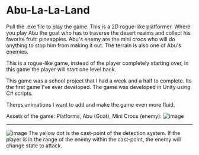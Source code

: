 # Abu-La-La-Land
Pull the .exe file to play the game. 
This is a 2D rogue-like platformer. Where you play Abu the goat who has to traverse the desert realms and collect his favorite fruit: pineapples. Abu's enemy are the mini crocs who will do anything to stop him from making it out. The terrain is also one of Abu's enemies. 

This is a rogue-like game, instead of the player completely starting over, in this game the player will start one level back.

This game was a school project that I had a week and a half to complete. Its the first game I've ever developed. The game was developed in Unity using C# scripts.

Theres animations I want to add and make the game even more fluid. 

Assets of the game: Platforms, Abu (Goat), Mini Crocs (enemy): 
![image](https://user-images.githubusercontent.com/43862089/192876535-3d40f46c-9223-4419-93db-5790474161fe.png)

----------------------------------------------------------------------------------------------------------------------------------

![image](https://user-images.githubusercontent.com/43862089/192876695-4a1264e5-b93a-46ca-99c2-266bd0133d4c.png)
The yellow dot is the cast-point of the detection system. If the player is in the range of the enemy within the cast-point, the enemy will change state to attack. 
